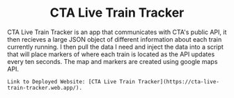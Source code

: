 <h1 align="center">CTA Live Train Tracker</h1>

<p>
    CTA Live Train Tracker is an app that communicates with CTA's public API, it then recieves a large JSON object of different information about each train currently running. I then pull the data I need and inject the data into a script that will place markers of where each train is located as the API updates every ten seconds. The map and markers are created using google maps API.

    Link to Deployed Website: [CTA Live Train Tracker](https://cta-live-train-tracker.web.app/).
</p>